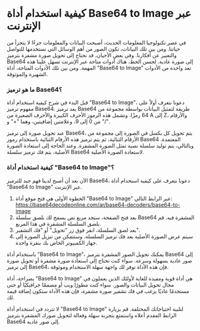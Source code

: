 كيفية استخدام أداة Base64 to Image عبر الإنترنت
===============================================

في عصر تكنولوجيا المعلومات الحديث، أصبحت البيانات والمعلومات جزءًا لا يتجزأ من حياتنا. ومن بين تلك البيانات، تكون الصور من أهم الوسائل التي نستخدمها للتواصل والتعبير عن أفكارنا. وفي بعض الأحيان، قد نحتاج إلى تحويل صورة مشفرة بترميز Base64 إلى صورة عادية. لحسن الحظ، هناك أدوات متاحة عبر الإنترنت تسهل علينا هذه المهمة. ومن بين تلك الأدوات المتاحة، أداة "Base64 to Image" تعد واحدة من الأدوات الشهيرة والموثوقة.

### ما هو ترميز Base64؟

قبل البدء في شرح كيفية استخدام أداة "Base64 to Image"، دعونا نتعرف أولاً على مفهوم ترميز Base64. يعد ترميز Base64 طريقة لتمثيل البيانات بواسطة مجموعة من 64 رمزًا. وتشمل هذه الرموز الأحرف الكبيرة والأحرف الصغيرة من A إلى Z، والأرقام من 0 إلى 9، وعلامتين إضافيتين، وهما "+" و "/".

عند تحويل صورة إلى ترميز Base64، يتم تحويل كل بكسل في الصورة إلى مجموعة من الأرقام الثنائية، ثم يتم ترميز هذه الأرقام الثنائية باستخدام رموز Base64 المعتمدة. وبالتالي، يتم توليد سلسلة نصية تمثل الصورة المشفرة. وعند الحاجة إلى استعادة الصورة الأصلية، يتم فك ترميز سلسلة Base64 لاستعادة الصورة الأصلية.

### كيفية استخدام أداة "Base64 to Image"؟

الآن بعد أن أصبح لدينا فهم جيد للترميز Base64، دعونا نتعرف على كيفية استخدام أداة "Base64 to Image" عبر الإنترنت.

1. الخطوة الأولى هي فتح موقع أداة "Base64 to Image" عبر الرابط التالي: <https://base64decodeonline.com/ar/base64-decoders/base64-to-image>
2. بعد فتح الصفحة، ستجد مربع نص يسمح لك بلصق سلسلة Base64 المشفرة فيه. قم بلصق السلسلة المشفرة في هذا المربع.
3. بعد لصق السلسلة، انقر فوق زر "تحويل" أو "فك التشفير".
4. سيتم عرض الصورة الأصلية بعد فك ترميز السلسلة. وستتمكن من تنزيل الصورة إلى جهاز الكمبيوتر الخاص بك بنقرة واحدة.

باستخدام أداة "Base64 to Image"، يمكنك تحويل الصور المشفرة بترميز Base64 إلى صور عادية بسهولة وسرعة. سواء كنت تحتاج إلى استعادة صورة مشفرة أو تحويل صورة إلى ترميز Base64، فإن هذه الأداة توفر لك واجهة سهلة الاستخدام وموثوقة.

بصراحة، أداة "Base64 to Image" هي أداة قوية ومفيدة للغاية لأولئك الذين يعملون في مجال تحويل البيانات والصور. سواء كنت مطورًا ويب أو مصممًا جرافيكيًا أو حتى مستخدمًا عاديًا يرغب في فك تشفير صورة مشفرة، فإن هذه الأداة ستكون إضافة قيمة لك.

لا تتردد في استخدام أداة "Base64 to Image" لتلبية احتياجاتك المختلفة. قم بزيارة الرابط المقدم أعلاه واستمتع بتجربة سهلة وفعالة لتحويل صورك المشفرة بترميز Base64 إلى صور عادية.